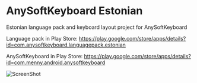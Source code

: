 AnySoftKeyboard Estonian
============

Estonian language pack and keyboard layout project for AnySoftKeyboard

Language pack in Play Store: https://play.google.com/store/apps/details?id=com.anysoftkeyboard.languagepack.estonian

AnySoftKeyboard in Play Store: https://play.google.com/store/apps/details?id=com.menny.android.anysoftkeyboard


![ScreenShot](https://lh3.ggpht.com/Gn34kJQtSUIDqiacVAFe2qTFpwGnL5WmiiROOM4HZ6Lwg9nnw_y0FvTXGN0GgGLDBqIL=h900-rw)
